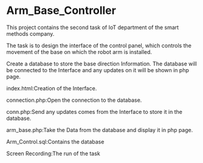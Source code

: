 # Arm_Base_Controller

This project contains the second  task of IoT department of the smart methods company.

The task is to design the interface of the control panel, which controls the movement of the base on which the robot arm is installed.

Create a database to store the base direction  Information. 
The database will be connected to the Interface and any updates on it will be shown in php page.

index.html:Creation of the Interface.

connection.php:Open the connection to the database. 

conn.php:Send any updates comes from the Interface to store it in the database.

arm_base.php:Take the Data from the database and display it in php page.          

Arm_Control.sql:Contains the  database     
   
Screen Recording:The run of the task

